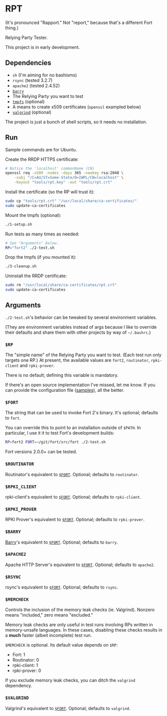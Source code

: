 # RPT

(It's pronounced "Rapport." Not "report," because that's a different Fort thing.)

Relying Party Tester.

This project is in early development.

## Dependencies

- `sh` (I'm aiming for no bashisms)
- `rsync` (tested 3.2.7)
- `apache2` (tested 2.4.52)
- [`barry`](https://github.com/LACNIC/barry/)
- The Relying Party you want to test
- [`tmpfs`](https://man7.org/linux/man-pages/man5/tmpfs.5.html) (optional)
- A means to create x509 certificates (`openssl` exampled below)
- [`valgrind`](https://valgrind.org/) (optional)

The project is just a bunch of shell scripts, so it needs no installation.

## Run

Sample commands are for Ubuntu.

Create the RRDP HTTPS certificate:

```sh
# Notice the 'localhost' commonName (CN)
openssl req -x509 -nodes -days 365 -newkey rsa:2048 \
	-subj "/C=AU/ST=Some-State/O=IWPL/CN=localhost" \
	-keyout "tools/rpt.key" -out "tools/rpt.crt"
```

Install the certificate (so the RP will trust it):

```sh
sudo cp "tools/rpt.crt" "/usr/local/share/ca-certificates/"
sudo update-ca-certificates
```

Mount the tmpfs (optional):

```sh
./1-setup.sh
```

Run tests as many times as needed:

```sh
# See "Arguments" below.
RP="fort2" ./2-test.sh
```

Drop the tmpfs (if you mounted it):

```sh
./3-cleanup.sh
```

Uninstall the RRDP certificate:

```sh
sudo rm "/usr/local/share/ca-certificates/rpt.crt"
sudo update-ca-certificates
```

## Arguments

`./2-test.sh`'s behavior can be tweaked by several environment variables.

(They are environment variables instead of args because I like to override their defaults and share them with other projects by way of `~/.bashrc`.)

### `$RP`

The "simple name" of the Relying Party you want to test. (Each test run only targets one RP.) At present, the available values are `fort2`, `routinator`, `rpki-client` and `rpki-prover`.

There is no default; defining this variable is mandatory.

If there's an open source implementation I've missed, let me know. If you can provide the configuration file ([samples](rp/)), all the better.

### `$FORT`

The string that can be used to invoke Fort 2's binary. It's optional; defaults to `fort`.

You can override this to point to an installation outside of `$PATH`. In particular, I use it it to test Fort's development builds:

```sh
RP=fort2 FORT=~/git/fort/src/fort ./2-test.sh
```

Fort versions 2.0.0+ can be tested.

### `$ROUTINATOR`

Routinator's equivalent to [`$FORT`](#fort). Optional; defaults to `routinator`.

### `$RPKI_CLIENT`

rpki-client's equivalent to [`$FORT`](#fort). Optional; defaults to `rpki-client`.

### `$RPKI_PROVER`

RPKI Prover's equivalent to [`$FORT`](#fort). Optional; defaults to `rpki-prover`.

### `$BARRY`

[Barry](https://github.com/LACNIC/barry/)'s equivalent to [`$FORT`](#fort). Optional; defaults to `barry`.

### `$APACHE2`

Apache HTTP Server's equivalent to [`$FORT`](#fort). Optional; defaults to `apache2`.

### `$RSYNC`

rsync's equivalent to [`$FORT`](#fort). Optional; defaults to `rsync`.

### `$MEMCHECK`

Controls the inclusion of the memory leak checks (ie. Valgrind). Nonzero means "included," zero means "excluded."

Memory leak checks are only useful in test runs involving RPs written in memory-unsafe languages. In these cases, disabling these checks results in a **much** faster (albeit incomplete) test run.

`$MEMCHECK` is optional. Its default value depends on `$RP`:

- Fort: 1
- Routinator: 0
- rpki-client: 1
- rpki-prover: 0

If you exclude memory leak checks, you can ditch the `valgrind` dependency.

### `$VALGRIND`

Valgrind's equivalent to [`$FORT`](#fort). Optional; defaults to `valgrind`.
